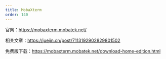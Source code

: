 ```yaml
---
title: MobaXterm
order: 140
---
```


官网：<https://mobaxterm.mobatek.net/>

相关文章：<https://juejin.cn/post/7113192902829801502>

免费版下载：<https://mobaxterm.mobatek.net/download-home-edition.html>